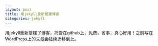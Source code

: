 ```yaml
---
layout: post
title: 用jekyll重新搭建博客
categories: jekyll
---
```


用jekyll重新搭建了博客，托管在github上，免费，省事，真心好用！之前写在WordPress上的文章会陆续迁移到此。


